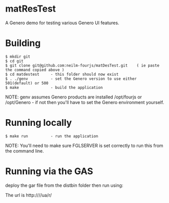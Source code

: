 # matResTest

A Genero demo for testing various Genero UI features.

# Building
```
$ mkdir git
$ cd git
$ git clone git@github.com:neilm-fourjs/matDesTest.git    ( ie paste the command copied above )
$ cd matdestest     - this folder should now exist
$ . ./genv          - set the Genero version to use either 501(default) or 500
$ make              - build the application
```

NOTE: genv assumes Genero products are installed /opt/fourjs or /opt/Genero - if not then you'll have to set the Genero environment yourself.


# Running locally
```
$ make run          - run the application
```

NOTE: You'll need to make sure FGLSERVER is set correctly to run this from the command line.

# Running via the GAS


deploy the gar file from the distbin folder then run using:


The url is http://<SERVER IP>/<GAS ALIAS>/ua/r/<XCF NAME>

